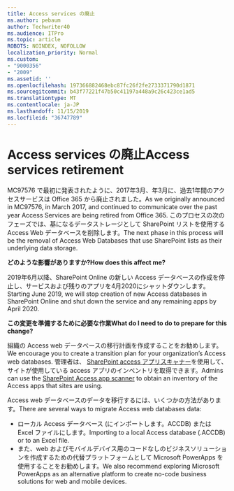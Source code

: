 ```yaml
---
title: Access services の廃止
ms.author: pebaum
author: Techwriter40
ms.audience: ITPro
ms.topic: article
ROBOTS: NOINDEX, NOFOLLOW
localization_priority: Normal
ms.custom:
- "9000356"
- "2009"
ms.assetid: ''
ms.openlocfilehash: 197366882468ebc87fc26f2fe2733371790d1871
ms.sourcegitcommit: b43f77221f47b50c41197a448a9c26c423ce1ad5
ms.translationtype: MT
ms.contentlocale: ja-JP
ms.lasthandoff: 11/15/2019
ms.locfileid: "36747789"
---
```

# <a name="access-services-retirement"></a><span data-ttu-id="4253c-102">Access services の廃止</span><span class="sxs-lookup"><span data-stu-id="4253c-102">Access services retirement</span></span>

<span data-ttu-id="4253c-103">MC97576 で最初に発表されたように、2017年3月、年3月に、過去1年間のアクセスサービスは Office 365 から廃止されました。</span><span class="sxs-lookup"><span data-stu-id="4253c-103">As we originally announced in MC97576, in March 2017, and continued to communicate over the past year Access Services are being retired from Office 365.</span></span> <span data-ttu-id="4253c-104">このプロセスの次のフェーズでは、基になるデータストレージとして SharePoint リストを使用する Access Web データベースを削除します。</span><span class="sxs-lookup"><span data-stu-id="4253c-104">The next phase in this process will be the removal of Access Web Databases that use SharePoint lists as their underlying data storage.</span></span>

<span data-ttu-id="4253c-105">**どのような影響がありますか?**</span><span class="sxs-lookup"><span data-stu-id="4253c-105">**How does this affect me?**</span></span>

<span data-ttu-id="4253c-106">2019年6月以降、SharePoint Online の新しい Access データベースの作成を停止し、サービスおよび残りのアプリを4月2020にシャットダウンします。</span><span class="sxs-lookup"><span data-stu-id="4253c-106">Starting June 2019, we will stop creation of new Access databases in SharePoint Online and shut down the service and any remaining apps by April 2020.</span></span>

<span data-ttu-id="4253c-107">**この変更を準備するために必要な作業**</span><span class="sxs-lookup"><span data-stu-id="4253c-107">**What do I need to do to prepare for this change?**</span></span>

<span data-ttu-id="4253c-108">組織の Access web データベースの移行計画を作成することをお勧めします。</span><span class="sxs-lookup"><span data-stu-id="4253c-108">We encourage you to create a transition plan for your organization’s Access web databases.</span></span> <span data-ttu-id="4253c-109">管理者は、 [SharePoint access アプリスキャナー](https://github.com/SharePoint/PnP-Tools/tree/master/Solutions/SharePoint.AccessApp.Scanner)を使用して、サイトが使用している access アプリのインベントリを取得できます。</span><span class="sxs-lookup"><span data-stu-id="4253c-109">Admins can use the [SharePoint Access app scanner](https://github.com/SharePoint/PnP-Tools/tree/master/Solutions/SharePoint.AccessApp.Scanner) to obtain an inventory of the Access apps that sites are using.</span></span>

<span data-ttu-id="4253c-110">Access web データベースのデータを移行するには、いくつかの方法があります。</span><span class="sxs-lookup"><span data-stu-id="4253c-110">There are several ways to migrate Access web databases data:</span></span>

- <span data-ttu-id="4253c-111">ローカル Access データベース (にインポートします。ACCDB) または Excel ファイルにします。</span><span class="sxs-lookup"><span data-stu-id="4253c-111">Importing to a local Access database (.ACCDB) or to an Excel file.</span></span>
- <span data-ttu-id="4253c-112">また、web およびモバイルデバイス用のコードなしのビジネスソリューションを作成するための代替プラットフォームとして Microsoft PowerApps を使用することをお勧めします。</span><span class="sxs-lookup"><span data-stu-id="4253c-112">We also recommend exploring Microsoft PowerApps as an alternative platform to create no-code business solutions for web and mobile devices.</span></span>